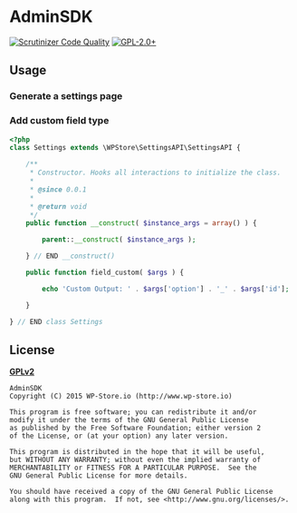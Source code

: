 # AdminSDK
[![Scrutinizer Code Quality](https://scrutinizer-ci.com/g/WPStore/AdminSDK/badges/quality-score.png?b=master)](https://scrutinizer-ci.com/g/WPStore/AdminSDK/?branch=master)
[![GPL-2.0+](http://img.shields.io/badge/license-GPL--2.0%2B-green.svg)](http://www.gnu.org/licenses/gpl-2.0.html)

## Usage

### Generate a settings page

### Add custom field type

```php
<?php
class Settings extends \WPStore\SettingsAPI\SettingsAPI {

	/**
	 * Constructor. Hooks all interactions to initialize the class.
	 *
	 * @since 0.0.1
	 *
	 * @return void
	 */
	public function __construct( $instance_args = array() ) {

		parent::__construct( $instance_args );

	} // END __construct()

	public function field_custom( $args ) {

        echo 'Custom Output: ' . $args['option'] . '_' . $args['id'];

    }

} // END class Settings

```

## License
__[GPLv2](http://www.gnu.org/licenses/gpl-2.0.html)__

    AdminSDK
    Copyright (C) 2015 WP-Store.io (http://www.wp-store.io)

    This program is free software; you can redistribute it and/or
	modify it under the terms of the GNU General Public License
	as published by the Free Software Foundation; either version 2
	of the License, or (at your option) any later version.

	This program is distributed in the hope that it will be useful,
	but WITHOUT ANY WARRANTY; without even the implied warranty of
	MERCHANTABILITY or FITNESS FOR A PARTICULAR PURPOSE.  See the
	GNU General Public License for more details.

	You should have received a copy of the GNU General Public License
	along with this program.  If not, see <http://www.gnu.org/licenses/>.
